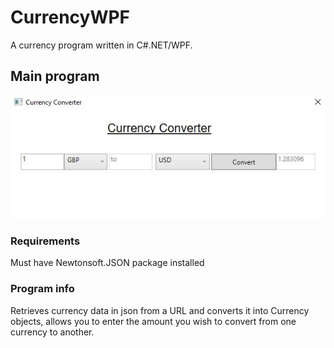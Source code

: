 # CurrencyWPF

A currency program written in C#.NET/WPF.

## Main program
![Main](screenshots/main.JPG)


### Requirements
Must have Newtonsoft.JSON package installed

### Program info
Retrieves currency data in json from a URL and converts it into Currency objects, 
allows you to enter the amount you wish to convert from one currency to another.
